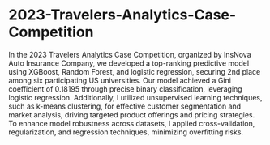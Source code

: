 # 2023-Travelers-Analytics-Case-Competition

In the 2023 Travelers Analytics Case Competition, organized by InsNova Auto Insurance Company, we developed a top-ranking predictive model using XGBoost, Random Forest, and logistic regression, securing 2nd place among six participating US universities. Our model achieved a Gini coefficient of 0.18195 through precise binary classification, leveraging logistic regression. Additionally, I utilized unsupervised learning techniques, such as k-means clustering, for effective customer segmentation and market analysis, driving targeted product offerings and pricing strategies. To enhance model robustness across datasets, I applied cross-validation, regularization, and regression techniques, minimizing overfitting risks.
